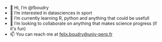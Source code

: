 - 👋 Hi, I’m @fboudry
- 👀 I’m interested in datasciences in sport
- 🌱 I’m currently learning R, python and anything that could be usefull
- 💞️ I’m looking to collaborate on anything that makes science progress (if it's fun)
- 📫 You can reach me at felix.boudry@univ-perp.fr

<!---
fboudry/fboudry is a ✨ special ✨ repository because its `README.md` (this file) appears on your GitHub profile.
You can click the Preview link to take a look at your changes.
--->
